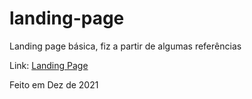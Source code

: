 # landing-page

Landing page básica, fiz a partir de algumas referências 

Link: <a href="https://rianwilliam.github.io/landing-page/"> Landing Page </a>

Feito em Dez de 2021
